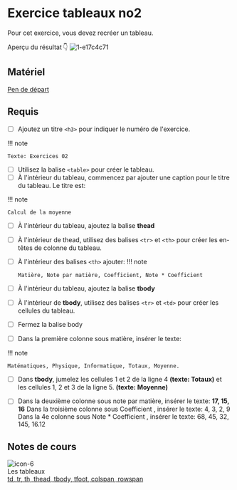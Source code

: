 # Exercice tableaux no2

Pour cet exercice, vous devez recréer un tableau.

Aperçu du résultat 👇
![1-e17c4c71](https://github.com/user-attachments/assets/e7d1d8de-1ee0-4dea-b201-b80d56ffa377)


## Matériel

[Pen de départ](https://codepen.io/tim-momo/pen/qBQGXoq)

## Requis


* [ ] Ajoutez un titre `<h3>` pour indiquer le numéro de l'exercice.

!!! note

    Texte: Exercices 02

* [ ] Utilisez la balise `<table>` pour créer le tableau.
* [ ] À l'intérieur du tableau, commencez par ajouter une caption pour le titre du tableau. Le titre est:

!!! note

    Calcul de la moyenne

* [ ] À l'intérieur du tableau, ajoutez la balise **thead**
* [ ] À l'intérieur de thead, utilisez des balises `<tr>` et `<th>` pour créer les en-têtes de colonne du tableau.
* [ ] À l'intérieur des balises `<th>` ajouter:
!!! note

      Matière, Note par matière, Coefficient, Note * Coefficient

* [ ] À l'intérieur du tableau, ajoutez la balise **tbody**
* [ ] À l'intérieur de **tbody**, utilisez des balises `<tr>` et `<td>` pour créer les cellules du tableau.

* [ ] Fermez la balise body
* [ ] Dans la première colonne sous matière, insérer le texte:

!!! note 

    Matématiques, Physique, Informatique, Totaux, Moyenne.

* [ ] Dans **tbody**, jumelez les cellules 1 et 2 de la ligne 4 **(texte: Totaux)** et les cellules 1, 2 et 3 de la ligne 5. **(texte: Moyenne)**
* [ ] Dans la deuxième colonne sous note par matière, insérer le texte: **17, 15, 16**
Dans la troisième colonne sous Coefficient , insérer le texte: 4, 3, 2, 9
Dans la 4e colonne sous Note * Coefficient , insérer le texte: 68, 45, 32, 145, 16.12


## Notes de cours

![icon-6](https://github.com/user-attachments/assets/ec007171-14ea-4d5a-b6b0-daa847136a69)<br> Les tableaux <br> [td, tr, th, thead, tbody, tfoot, colspan, rowspan](https://tim-montmorency.com/compendium/582-111–web1/html/tableau.html)
